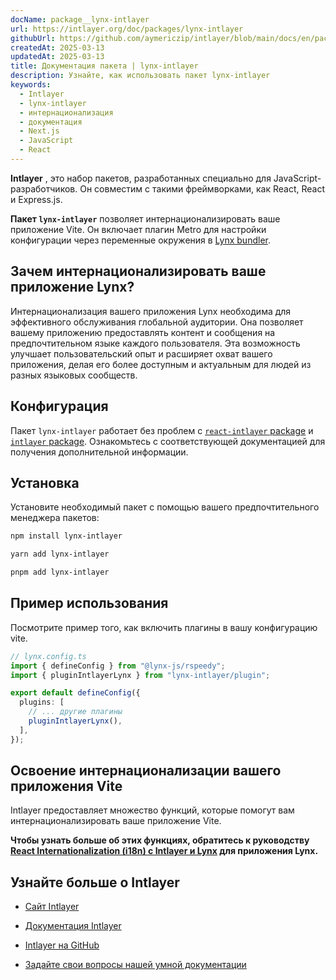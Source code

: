 ```yaml
---
docName: package__lynx-intlayer
url: https://intlayer.org/doc/packages/lynx-intlayer
githubUrl: https://github.com/aymericzip/intlayer/blob/main/docs/en/packages/lynx-intlayer/index.md
createdAt: 2025-03-13
updatedAt: 2025-03-13
title: Документация пакета | lynx-intlayer
description: Узнайте, как использовать пакет lynx-intlayer
keywords:
  - Intlayer
  - lynx-intlayer
  - интернационализация
  - документация
  - Next.js
  - JavaScript
  - React
---
```


**Intlayer** , это набор пакетов, разработанных специально для JavaScript-разработчиков. Он совместим с такими фреймворками, как React, React и Express.js.

**Пакет `lynx-intlayer`** позволяет интернационализировать ваше приложение Vite. Он включает плагин Metro для настройки конфигурации через переменные окружения в [Lynx bundler](https://lynxjs.org/index.html).

## Зачем интернационализировать ваше приложение Lynx?

Интернационализация вашего приложения Lynx необходима для эффективного обслуживания глобальной аудитории. Она позволяет вашему приложению предоставлять контент и сообщения на предпочтительном языке каждого пользователя. Эта возможность улучшает пользовательский опыт и расширяет охват вашего приложения, делая его более доступным и актуальным для людей из разных языковых сообществ.

## Конфигурация

Пакет `lynx-intlayer` работает без проблем с [`react-intlayer` package](https://github.com/aymericzip/intlayer/blob/main/docs/ru/packages/react-intlayer/index.md) и [`intlayer` package](https://github.com/aymericzip/intlayer/blob/main/docs/ru/packages/intlayer/index.md). Ознакомьтесь с соответствующей документацией для получения дополнительной информации.

## Установка

Установите необходимый пакет с помощью вашего предпочтительного менеджера пакетов:

```bash packageManager="npm"
npm install lynx-intlayer
```

```bash packageManager="yarn"
yarn add lynx-intlayer
```

```bash packageManager="pnpm"
pnpm add lynx-intlayer
```

## Пример использования

Посмотрите пример того, как включить плагины в вашу конфигурацию vite.

```ts
// lynx.config.ts
import { defineConfig } from "@lynx-js/rspeedy";
import { pluginIntlayerLynx } from "lynx-intlayer/plugin";

export default defineConfig({
  plugins: [
    // ... другие плагины
    pluginIntlayerLynx(),
  ],
});
```

## Освоение интернационализации вашего приложения Vite

Intlayer предоставляет множество функций, которые помогут вам интернационализировать ваше приложение Vite.

**Чтобы узнать больше об этих функциях, обратитесь к руководству [React Internationalization (i18n) с Intlayer и Lynx](https://github.com/aymericzip/intlayer/blob/main/docs/ru/intlayer_with_lynx+react.md) для приложения Lynx.**

## Узнайте больше о Intlayer

- [Сайт Intlayer](https://intlayer.org)
- [Документация Intlayer](https://intlayer.org/doc)
- [Intlayer на GitHub](https://github.com/aymericzip/intlayer)

- [Задайте свои вопросы нашей умной документации](https://intlayer.org/docchat)
